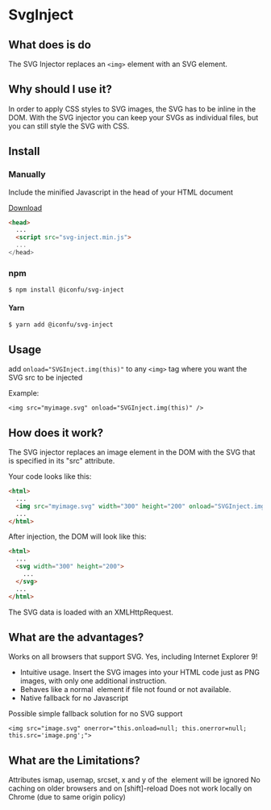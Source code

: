 # SvgInject


## What does is do

The SVG Injector replaces an `<img>` element with an SVG element.


## Why should I use it?

In order to apply CSS styles to SVG images, the SVG has to be inline in the DOM. With the SVG injector you can keep your SVGs as individual files, but you can still style the SVG with CSS.

## Install

### Manually 

Include the minified Javascript in the head of your HTML document

<a href="https://raw.githubusercontent.com/iconfu/svg-inject/master/dist/svg-inject.js" download>Download</a>

```html
<head>
  ...
  <script src="svg-inject.min.js">
  ...
</head>
```

### npm

```
$ npm install @iconfu/svg-inject
```

#### Yarn

```
$ yarn add @iconfu/svg-inject
```

## Usage

add `onload="SVGInject.img(this)"` to any `<img>` tag where you want the SVG src to be injected

Example:

```
<img src="myimage.svg" onload="SVGInject.img(this)" />
```

## How does it work?

The SVG injector replaces an image element in the DOM with the SVG that is specified in its "src" attribute.

Your code looks like this:

```html
<html>
  ...
  <img src="myimage.svg" width="300" height="200" onload="SVGInject.img(this)" />
  ...
</html>
```

After injection, the DOM will look like this:

```html
<html>
  ...
  <svg width="300" height="200">
    ...
  </svg>
  ...
</html>
```

The SVG data is loaded with an XMLHttpRequest.


## What are the advantages?

Works on all browsers that support SVG. Yes, including Internet Explorer 9!
* Intuitive usage. Insert the SVG images into your HTML code just as PNG images, with only one additional instruction.
* Behaves like a normal <img> element if file not found or not available.
* Native fallback for no Javascript

Possible simple fallback solution for no SVG support

`<img src="image.svg" onerror="this.onload=null; this.onerror=null; this.src='image.png';">`


## What are the Limitations?

Attributes ismap, usemap, srcset, x and y of the <img> element will be ignored
No caching on older browsers and on [shift]-reload
Does not work locally on Chrome (due to same origin policy)

## 
